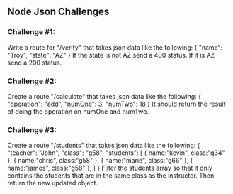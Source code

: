 ## Node Json Challenges

### Challenge #1:
Write a route for "/verify" that takes json data  like the following:
{
  "name": "Troy",
  "state": "AZ"
}
If the state is not AZ send a 400 status. If it is AZ send a 200 status.

### Challenge #2:
Create a route "/calculate" that takes json data like the following:
{
  "operation": "add",
  "numOne": 3,
  "numTwo": 18
}
It should return the result of doing the operation on numOne and numTwo.

### Challenge #3:
Create a route "/students" that takes json data like the following:
{
  "teacher": "John",
  "class": "g58",
  "students": [
      {
        name:"kevin",
        class:"g34"
      },
      {
        name:"chris",
        class:"g58"
      },
      {
        name:"marie",
        class:"g66"
      },
      {
        name:"james",
        class:"g58"
      },
    ]
}
Filter the students array so that it only contains the students that are in the same class as the instructor. Then return the new updated object.
